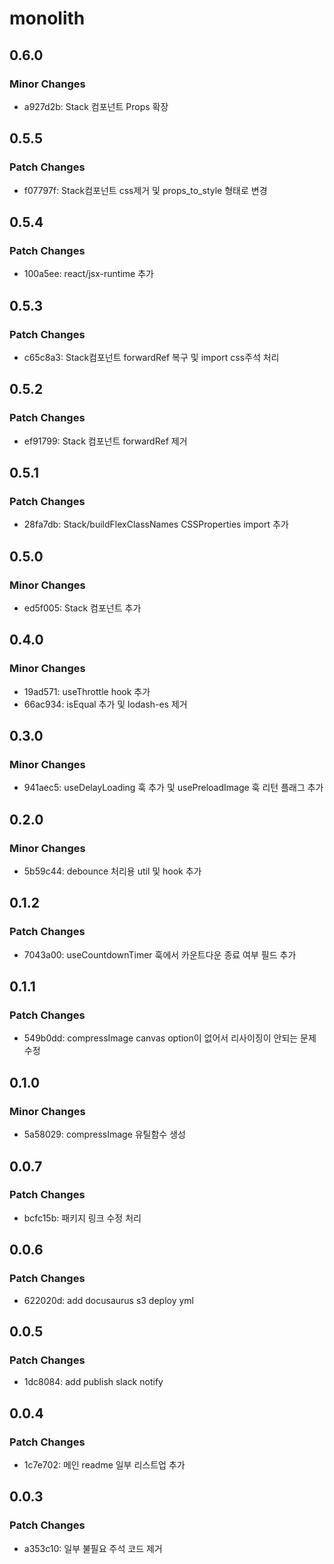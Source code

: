 # monolith

## 0.6.0

### Minor Changes

- a927d2b: Stack 컴포넌트 Props 확장

## 0.5.5

### Patch Changes

- f07797f: Stack컴포넌트 css제거 및 props_to_style 형태로 변경

## 0.5.4

### Patch Changes

- 100a5ee: react/jsx-runtime 추가

## 0.5.3

### Patch Changes

- c65c8a3: Stack컴포넌트 forwardRef 복구 및 import css주석 처리

## 0.5.2

### Patch Changes

- ef91799: Stack 컴포넌트 forwardRef 제거

## 0.5.1

### Patch Changes

- 28fa7db: Stack/buildFlexClassNames CSSProperties import 추가

## 0.5.0

### Minor Changes

- ed5f005: Stack 컴포넌트 추가

## 0.4.0

### Minor Changes

- 19ad571: useThrottle hook 추가
- 66ac934: isEqual 추가 및 lodash-es 제거

## 0.3.0

### Minor Changes

- 941aec5: useDelayLoading 훅 추가 및 usePreloadImage 훅 리턴 플래그 추가

## 0.2.0

### Minor Changes

- 5b59c44: debounce 처리용 util 및 hook 추가

## 0.1.2

### Patch Changes

- 7043a00: useCountdownTimer 훅에서 카운트다운 종료 여부 필드 추가

## 0.1.1

### Patch Changes

- 549b0dd: compressImage canvas option이 없어서 리사이징이 안되는 문제 수정

## 0.1.0

### Minor Changes

- 5a58029: compressImage 유틸함수 생성

## 0.0.7

### Patch Changes

- bcfc15b: 패키지 링크 수정 처리

## 0.0.6

### Patch Changes

- 622020d: add docusaurus s3 deploy yml

## 0.0.5

### Patch Changes

- 1dc8084: add publish slack notify

## 0.0.4

### Patch Changes

- 1c7e702: 메인 readme 일부 리스트업 추가

## 0.0.3

### Patch Changes

- a353c10: 일부 불필요 주석 코드 제거
